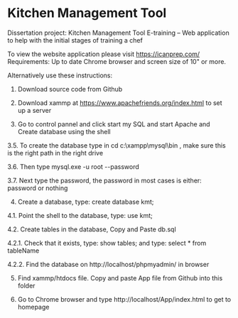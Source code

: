 # Kitchen Management Tool
Dissertation project: 
Kitchen Management Tool
E-training – Web application to help with the initial stages of training a chef 

To view the website application please visit https://icanprep.com/ 
Requirements: Up to date Chrome browser and screen size of 10" or more.

Alternatively use these instructions:

1. Download source code from Github

2. Download xammp at https://www.apachefriends.org/index.html to set up a server 

3. Go to control pannel and click start my SQL and start Apache and Create database using the shell

3.5. To create the database type in cd c:\xampp\mysql\bin , make sure this is the right path in the right drive

3.6. Then type mysql.exe -u root --password

3.7. Next type the password, the password in most cases is either: password or nothing


4. Create a database, type: create database kmt;

4.1. Point the shell to the database, type: use kmt;

4.2. Create tables in the database, Copy and Paste db.sql 

4.2.1. Check that it exists, type: show tables; and type: select * from tableName

4.2.2. Find the database on http://localhost/phpmyadmin/ in browser

5. Find xammp/htdocs file. Copy and paste App file from Github into this folder

6. Go to Chrome browser and type http://localhost/App/index.html to get to homepage
